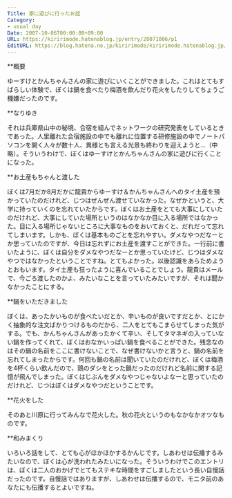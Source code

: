 ```yaml
---
Title: 家に遊びに行ったお話
Category:
- usual day
Date: 2007-10-06T00:00:00+09:00
URL: https://kiririmode.hatenablog.jp/entry/20071006/p1
EditURL: https://blog.hatena.ne.jp/kiririmode/kiririmode.hatenablog.jp/atom/entry/8454420450078216605
---
```



**概要

ゆーすけとかんちゃんさんの家に遊びにいくことができました。これはとてもすばらしい体験で、ぼくは鍋を食べたり梅酒を飲んだり花火をしたりしてちょうご機嫌だったのです。

**なりゆき

それは兵庫県山中の秘境、合宿を組んでネットワークの研究発表をしているときであった。人里離れた合宿施設の中でも離れに位置する研修施設の中でノートパソコンを開く人々が数十人、異様とも言える光景も終わりを迎えようと…（中略）。そういうわけで、ぼくはゆーすけとかんちゃんさんの家に遊びに行くことになった。

**お土産もちゃんと渡した

ぼくは7月だか8月だかに龍貴からゆーすけ＆かんちゃんさんへのタイ土産を預かっていたのだけれど、じつはぜんぜん渡せていなかった。なぜかというと、大学に持っていくのを忘れていたからです。ぼくはお土産をとても大事にしていたのだけれど、大事にしていた場所というのはなかなか目に入る場所ではなかった。目に入る場所じゃないところに大事なものをおいておくと、だれだって忘れてしまいます。しかも、ぼくは基本ものごとを忘れやすい。ダメなやつだなーとか思っていたのですが、今日は忘れずにお土産を渡すことができた。一行前に書いたように、ぼくは自分をダメなやつだなーとか思っていたけど、じつはダメなやつではなかったということですね。とてもよかった。以後認識をあらためようとおもいます。タイ土産も狂ったように喜んでいることでしょう。龍貴はメールで、今ごろ渡したのかよ、みたいなことを言っていたみたいですが、それは聞かなかったことにする。

**鍋をいただきました

ぼくは、あったかいものが食べたいだとか、辛いものが良いですだとか、とにかく抽象的な注文ばかりつけるものだから、二人をとてもこまらせてしまった気がする。でも、かんちゃんさんがあったかくて辛い、そしてタマネギの入っていない鍋を作ってくれて、ぼくはおなかいっぱい鍋を食べることができた。残念なのはその鍋の名前をここに書けないことで、なぜ書けないかと言うと、鍋の名前を忘れてしまったからです。何回も鍋の名前は聞いていたのだけれど、ぼくは梅酒を4杯くらい飲んだので、鶏のダシをとった鍋だったのだけれど名前に関する記憶が飛んでしまった。ぼくはじぶんをダメなやつじゃないよなーと思っていたのだけれど、じつはぼくはダメなやつだということです。

**花火をした

そのあと川原に行ってみんなで花火した。秋の花火というのもなかなかオツなものです。

**和みまくり

いろいろ話をして、とても心がほかほかするかんじです。しあわせは伝播するみたいなので、ぼくは心が洗われたみたいになった。そういうわけでこのエントリは、ぼくは二人のおかげでとてもステキな時間をすごしましたという長い自慢話だったのです。自慢話ではありますが、しあわせは伝播するので、モニタ前のあなたにも伝播するとよいですね。
